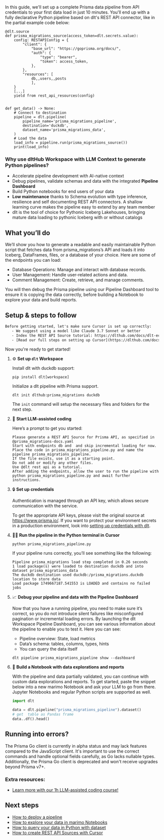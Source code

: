 In this guide, we'll set up a complete Prisma data pipeline from API credentials to your first data load in just 10 minutes. You'll end up with a fully declarative Python pipeline based on dlt's REST API connector, like in the partial example code below:

```python-outcome
@dlt.source
def prisma_migrations_source(access_token=dlt.secrets.value):
    config: RESTAPIConfig = {
        "client": {
            "base_url": "https://goprisma.org/docs/",
            "auth": {
                "type": "bearer",
                "token": access_token,
            },
        },
        "resources": [
            db,,users,,posts
            ],
    }
    [...]
    yield from rest_api_resources(config)


def get_data() -> None:
    # Connect to destination
    pipeline = dlt.pipeline(
        pipeline_name='prisma_migrations_pipeline',
        destination='duckdb',
        dataset_name='prisma_migrations_data', 
    )
    # Load the data
    load_info = pipeline.run(prisma_migrations_source())
    print(load_info) 
```

### Why use dltHub Workspace with LLM Context to generate Python pipelines?

- Accelerate pipeline development with AI-native context
- Debug pipelines, validate schemas and data with the integrated **Pipeline Dashboard**
- Build Python notebooks for end users of your data
- **Low maintenance** thanks to Schema evolution with type inference, resilience and self documenting REST API connectors. A shallow learning curve makes the pipeline easy to extend by any team member
- dlt is the tool of choice for Pythonic Iceberg Lakehouses, bringing mature data loading to pythonic Iceberg with or without catalogs

## What you’ll do

We’ll show you how to generate a readable and easily maintainable Python script that fetches data from prisma_migrations’s API and loads it into Iceberg, DataFrames, files, or a database of your choice. Here are some of the endpoints you can load:

- Database Operations: Manage and interact with database records.
- User Management: Handle user-related actions and data.
- Comment Management: Create, retrieve, and manage comments.

You will then debug the Prisma pipeline using our Pipeline Dashboard tool to ensure it is copying the data correctly, before building a Notebook to explore your data and build reports.

## Setup & steps to follow

```default
Before getting started, let's make sure Cursor is set up correctly:
   - We suggest using a model like Claude 3.7 Sonnet or better
   - Index the REST API Source tutorial: https://dlthub.com/docs/dlt-ecosystem/verified-sources/rest_api/ and add it to context as **@dlt rest api**
   - [Read our full steps on setting up Cursor](https://dlthub.com/docs/dlt-ecosystem/llm-tooling/cursor-restapi#23-configuring-cursor-with-documentation)
```

Now you're ready to get started!

1. ⚙️ **Set up `dlt` Workspace**
    
    Install dlt with duckdb support:
    ```shell
    pip install dlt[workspace]
    ```

    Initialize a dlt pipeline with Prisma support.
    ```shell
    dlt init dlthub:prisma_migrations duckdb
    ```

    The `init` command will setup the necessary files and folders for the next step.
    
2. 🤠 **Start LLM-assisted coding**
    
    Here’s a prompt to get you started:
    
    ```prompt
    Please generate a REST API Source for Prisma API, as specified in @prisma_migrations-docs.yaml 
    Start with endpoints db and  and skip incremental loading for now. 
    Place the code in prisma_migrations_pipeline.py and name the pipeline prisma_migrations_pipeline. 
    If the file exists, use it as a starting point. 
    Do not add or modify any other files. 
    Use @dlt rest api as a tutorial. 
    After adding the endpoints, allow the user to run the pipeline with python prisma_migrations_pipeline.py and await further instructions.
    ```

    
3. 🔒 **Set up credentials** 
    
    Authentication is managed through an API key, which allows secure communication with the service.
    
    To get the appropriate API keys, please visit the original source at https://www.prisma.io/.
    If you want to protect your environment secrets in a production environment, look into [setting up credentials with dlt](https://dlthub.com/docs/walkthroughs/add_credentials).
    
4. 🏃‍♀️ **Run the pipeline in the Python terminal in Cursor**
    
    ```shell
    python prisma_migrations_pipeline.py
    ```
    
    If your pipeline runs correctly, you’ll see something like the following:
    
    ```shell
    Pipeline prisma_migrations load step completed in 0.26 seconds
    1 load package(s) were loaded to destination duckdb and into dataset prisma_migrations_data
    The duckdb destination used duckdb:/prisma_migrations.duckdb location to store data
    Load package 1749667187.541553 is LOADED and contains no failed jobs
    ```
    
5. 📈 **Debug your pipeline and data with the Pipeline Dashboard**

    Now that you have a running pipeline, you need to make sure it’s correct, so you do not introduce silent failures like misconfigured pagination or incremental loading errors. By launching the dlt Workspace Pipeline Dashboard, you can see various information about the pipeline to enable you to test it. Here you can see:
    - Pipeline overview: State, load metrics
    - Data’s schema: tables, columns, types, hints
    - You can query the data itself
    
    ```shell
    dlt pipeline prisma_migrations_pipeline show --dashboard
    ```
    
6. 🐍 **Build a Notebook with data explorations and reports**

    With the pipeline and data partially validated, you can continue with custom data explorations and reports. To get started, paste the snippet below into a new marimo Notebook and ask your LLM to go from there. Jupyter Notebooks and regular Python scripts are supported as well.

    
    ```python
    import dlt

   data = dlt.pipeline("prisma_migrations_pipeline").dataset()
   # get  table as Pandas frame
   data..df().head()
    ```

## Running into errors?

The Prisma Go client is currently in alpha status and may lack features compared to the JavaScript client. It's important to use the correct commands and handle optional fields carefully, as Go lacks nullable types. Additionally, the Prisma Go client is deprecated and won't receive upgrades beyond Prisma v7+.

### Extra resources:

- [Learn more with our 1h LLM-assisted coding course!](https://www.youtube.com/watch?v=GGid70rnJuM)

## Next steps

- [How to deploy a pipeline](https://dlthub.com/docs/walkthroughs/deploy-a-pipeline)
- [How to explore your data in marimo Notebooks](https://dlthub.com/docs/general-usage/dataset-access/marimo)
- [How to query your data in Python with dataset](https://dlthub.com/docs/general-usage/dataset-access/dataset)
- [How to create REST API Sources with Cursor](https://dlthub.com/docs/dlt-ecosystem/llm-tooling/cursor-restapi)
